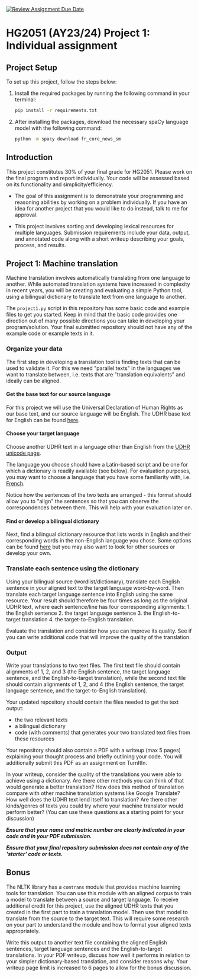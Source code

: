 [![Review Assignment Due Date](https://classroom.github.com/assets/deadline-readme-button-24ddc0f5d75046c5622901739e7c5dd533143b0c8e959d652212380cedb1ea36.svg)](https://classroom.github.com/a/1-EENyrH)
# HG2051 (AY23/24) Project 1: Individual assignment

## Project Setup

To set up this project, follow the steps below:

1. Install the required packages by running the following command in your terminal:
   ```bash
   pip install -r requirements.txt
   ```

2. After installing the packages, download the necessary spaCy language model with the following command:
   ```bash
   python -m spacy download fr_core_news_sm
   ```

## Introduction

This project constitutes 30% of your final grade for HG2051. Please work on the
final program and report individually. Your code will be assessed based on its
functionality and simplicity/efficiency.

- The goal of this assignment is to demonstrate your programming and reasoning
abilities by working on a problem individually. If you have an idea for another
project that you would like to do instead, talk to me for approval.

- This project involves sorting and developing lexical resources for multiple languages.
Submission requirements include your data, output, and annotated code along
with a short writeup describing your goals, process, and results.

## Project 1: Machine translation

Machine translation involves automatically translating from one language to
another. While automated translation systems have increased in complexity in
recent years, you will be creating and evaluating a simple Python tool, using
a bilingual dictionary to translate text from one language to another.

The `project1.py` script in this repository has some basic code and example
files to get you started. Keep in mind that the basic code provides one
direction out of many possible directions you can take in developing your
program/solution. Your final submitted repository should not have any of the
example code or example texts in it.

### Organize your data

The first step in developing a translation tool is finding texts that can be
used to validate it. For this we need "parallel texts" in the languages we want
to translate between, i.e. texts that are "translation equivalents" and ideally
can be aligned.

#### Get the base text for our source language
For this project we will use the Universal Declaration of Human
Rights as our base text, and our source language will be English. The UDHR base
text for English can be found [here](https://www.unicode.org/udhr/d/udhr_eng.txt).

#### Choose your target language
Choose another UDHR text in a language other than English from the [UDHR unicode page](https://www.unicode.org/udhr/translations.html).

The language you choose should have a Latin-based script and be one for which a
dictionary is readily available (see below). For evaluation purposes, you may
want to choose a language that you have some familiarity with, i.e. [French](https://www.unicode.org/udhr/d/udhr_fra.txt).

Notice how the sentences of the two texts are arranged - this format should
allow you to "align" the sentences so that you can observe the correspondences
between them. This will help with your evaluation later on.

#### Find or develop a bilingual dictionary
Next, find a bilingual dictionary resource that lists words in English and their
corresponding words in the non-English language you chose. Some options can be
found [here](https://www.dicts.info/uddl.php) but you may also want to look for
other sources or develop your own.

### Translate each sentence using the dictionary

Using your bilingual source (wordlist/dictionary), translate each English
sentence in your aligned text to the target language word-by-word. Then
translate each target language sentence into English using the same resource.
Your result should therefore be four times as long as the original UDHR text,
where each sentence/line has four corresponding alignments:
    1. the English sentence
    2. the target language sentence
    3. the English-to-target translation
    4. the target-to-English translation.

Evaluate the translation and consider how you can improve its quality. See if
you can write additional code that will improve the quality of the translation.

### Output

Write your translations to two text files. The first text file should contain
alignments of 1, 2, and 3 (the English sentence, the target language sentence,
and the English-to-target translation), while the second text file should
contain alignments of 1, 2, and 4 (the English sentence, the target language
sentence, and the target-to-English translation).

Your updated repository should contain the files needed to get the text output:
  - the two relevant texts
  - a bilingual dictionary
  - code (with comments) that generates your two translated text files from
  these resources

Your repository should also contain a PDF with a writeup (max 5 pages)
explaining your thought process and briefly outlining your code. You will
additionally submit this PDF as an assignment on TurnItIn.

In your writeup, consider the quality of the translations you were able to
achieve using a dictionary. Are there other methods you can think of that would
generate a better translation? How does this method of translation compare with
other machine translation systems like Google Translate? How well does the UDHR
text lend itself to translation? Are there other kinds/genres of texts you
could try where your machine translator would perform better? (You can use
these questions as a starting point for your discussion)

***Ensure that your name and matric number are clearly indicated in your code and in your PDF submission.***

***Ensure that your final repository submission does not contain any of the 'starter' code or texts.***

## Bonus
The NLTK library has a `comtrans` module that provides machine learning tools
for translation. You can use this module with an aligned corpus to train a
model to translate between a source and target language. To receive additional
credit for this project, use the aligned UDHR texts that you created in the
first part to train a translation model. Then use that model to translate from
the source to the target text. This will require some research on your part to
understand the module and how to format your aligned texts appropriately.

Write this output to another text file containing the aligned English sentences,
target language sentences and the English-to-target translations. In your PDF
writeup, discuss how well it performs in relation to your simpler dictionary-based
translation, and consider reasons why. Your writeup page limit is increased to
6 pages to allow for the bonus discussion.
